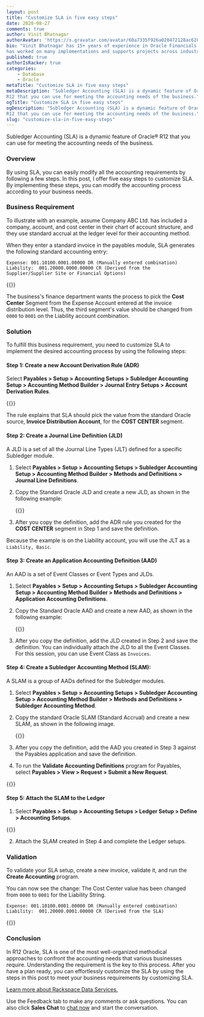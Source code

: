 ```yaml
---
layout: post
title: "Customize SLA in five easy steps"
date: 2020-08-27
comments: true
author: Vinit Bhatnagar
authorAvatar: 'https://s.gravatar.com/avatar/60a7335f926a020472128ac628189940'
bio: "Vinit Bhatnagar has 15+ years of experience in Oracle Financials. Vinit
has worked on many implementations and supports projects across industries."
published: true
authorIsRacker: true
categories:
    - Database
    - Oracle
metaTitle: "Customize SLA in five easy steps"
metaDescription: "Subledger Accounting (SLA) is a dynamic feature of Oracle&reg;
R12 that you can use for meeting the accounting needs of the business."
ogTitle: "Customize SLA in five easy steps"
ogDescription: "Subledger Accounting (SLA) is a dynamic feature of Oracle&reg;
R12 that you can use for meeting the accounting needs of the business."
slug: "customize-sla-in-five-easy-steps"
---
```


Subledger Accounting (SLA) is a dynamic feature of Oracle&reg; R12 that you can
use for meeting the accounting needs of the business.

<!--more-->

### Overview

By using SLA, you can easily modify all the accounting requirements by following
a few steps. In this post, I offer five easy steps to customize SLA. By
implementing these steps, you can modify the accounting process according to your
business needs.

### Business Requirement

To illustrate with an example, assume Company ABC Ltd. has included a company,
account, and cost center in their chart of account structure, and they use
standard accrual at the ledger level for their accounting method.

When they enter a standard invoice in the payables module, SLA generates the
following standard accounting entry:

    Expense: 001.10100.0001.00000 DR (Manually entered combination)
    Liability:  001.20000.0000.00000 CR (Derived from the Supplier/Supplier Site or Financial Options)

{{<img src="Picture1.png" title="" alt="">}}

The business's finance department wants the process to pick the **Cost Center**
Segment from the Expense Account entered at the invoice distribution level. Thus,
the third segment's value should be changed from `0000` to `0001` on the Liability
account combination.

### Solution

To fulfill this business requirement, you need to customize SLA to implement the
desired accounting process by using the following steps:

#### Step 1: Create a new Account Derivation Rule (ADR)

Select **Payables > Setup > Accounting Setups > Subledger Accounting Setup > Accounting Method Builder > Journal Entry Setups > Account Derivation Rules**.

{{<img src="Picture2.png" title="" alt="">}}

The rule explains that SLA should pick the value from the standard Oracle source,
**Invoice Distribution Account**, for the **COST CENTER** segment.

#### Step 2: Create a Journal Line Definition (JLD)

A JLD is a set of all the Journal Line Types (JLT) defined for a specific Subledger module.

1. Select **Payables > Setup > Accounting Setups > Subledger Accounting Setup > Accounting Method Builder > Methods and Definitions > Journal Line Definitions**.

2. Copy the Standard Oracle JLD and create a new JLD, as shown in the following
   example:

      {{<img src="Picture3.png" title="" alt="">}}

3. After you copy the definition, add the ADR rule you created for the
   **COST CENTER** segment in Step 1 and save the definition.

Because the example is on the Liability account, you will use the JLT as a
`Liability, Basic`.

#### Step 3: Create an Application Accounting Definition (AAD)

An AAD is a set of Event Classes or Event Types and JLDs.

1. Select **Payables > Setup > Accounting Setups > Subledger Accounting Setup > Accounting Method Builder > Methods and Definitions > Application Accounting Definitions**.

2. Copy the Standard Oracle AAD and create a new AAD, as shown in the following
   example:

      {{<img src="Picture4.png" title="" alt="">}}

3. After you copy the definition, add the JLD created in Step 2 and save the
   definition. You can individually attach the JLD to all the Event Classes.
   For this session, you can use Event Class as `Invoices`.

#### Step 4: Create a Subledger Accounting Method (SLAM):

A SLAM is a group of AADs defined for the Subledger modules.

1. Select **Payables > Setup > Accounting Setups > Subledger Accounting Setup > Accounting Method Builder > Methods and Definitions > Subledger Accounting Method**.

2. Copy the standard Oracle SLAM (Standard Accrual) and create a new SLAM, as
   shown in the following image.

      {{<img src="Picture5.png" title="" alt="">}}

3. After you copy the definition, add the AAD you created in Step 3 against the
   Payables application and save the definition.

4. To run the **Validate Accounting Definitions** program for Payables, select
   **Payables > View > Request > Submit a New Request**.

{{<img src="Picture6.png" title="" alt="">}}

#### Step 5: Attach the SLAM to the Ledger

1. Select **Payables > Setup > Accounting Setups > Ledger Setup > Define > Accounting Setups**.

{{<img src="Picture7.png" title="" alt="">}}

2. Attach the SLAM created in Step 4 and complete the Ledger setups.

### Validation

To validate your SLA setup, create a new invoice, validate it, and run the
**Create Accounting** program.

You can now see the change: The Cost Center value has been changed from `0000`
to `0001` for the Liability String.

    Expense: 001.10100.0001.00000 DR (Manually entered combination)
    Liability:  001.20000.0001.00000 CR (Derived from the SLA)

{{<img src="Picture8.png" title="" alt="">}}

### Conclusion

In R12 Oracle, SLA is one of the most well-organized methodical approaches to
confront the accounting needs that various businesses require. Understanding the
requirement is the key to this process. After you have a plan ready, you can
effortlessly customize the SLA by using the steps in this post to meet your
business requirements by customizing SLA.

<a class="cta teal" id="cta" href="https://www.rackspace.com/professional-services/data">Learn more about Rackspace Data Services.</a>

Use the Feedback tab to make any comments or ask questions. You can also click
**Sales Chat** to [chat now](https://www.rackspace.com/) and start the conversation.
